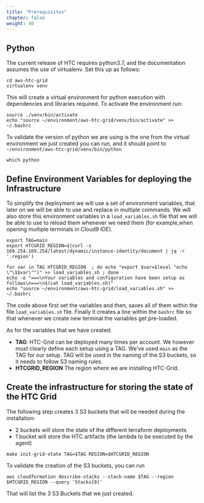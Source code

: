 ```yaml
---
title: "Prerequisites"
chapter: false
weight: 40
---
```


## Python

The current release of HTC requires python3.7, and the documentation assumes the use of virtualenv. Set this up as follows:

```
cd aws-htc-grid
virtualenv venv
```

This will create a virtual environment for python execution with dependencies and libraries required. To activate the environment run:

```
source ./venv/bin/activate
echo "source ~/environment/aws-htc-grid/venv/bin/activate" >> ~/.bashrc
```

To validate the version of python we are using is the one from the virtual environment we just created you can run, and it should point to `~/environment/aws-htc-grid/venv/bin/python`

```
which python
```

## Define Environment Variables for deploying the Infrastructure

To simplify the deployment we will use a set of environment variables, that later on we will be able to use and replace in multiple commands. We will also store this environment variables in a `load_variables.sh` file that we will be able to use to reload them whenever we need them (for example,when opening multiple terminals in Cloud9 IDE).


```
export TAG=main
export HTCGRID_REGION=$(curl -s 169.254.169.254/latest/dynamic/instance-identity/document | jq -r '.region')

for var in TAG HTCGRID_REGION  ; do echo "export $var=$(eval "echo \"\$$var\"")" >> load_variables.sh ; done
echo -e "===\nYour variables and configuration have been setup as follows\n===\n$(cat load_variables.sh)"
echo "source ~/environment/aws-htc-grid/load_variables.sh" >> ~/.bashrc
```

The code above first set the variables and then, saves all of them within the file `load_variables.sh` file. Finally it creates a line within the `bashrc` file so that whenever we create new terminal the variables get pre-loaded.

As for the variables that we have created: 

* **TAG**: HTC-Grid can be deployed many times per account. We however must clearly define each setup using a TAG.  We've used `main` as the TAG for our setup. TAG will be used in the naming of the S3 buckets, so it needs to follow S3 naming rules.
* **HTCGRID_REGION** The region where we are installing HTC-Grid.

## Create the infrastructure for storing the state of the HTC Grid

The following step creates 3 S3 buckets that will be needed during the installation:
* 2 buckets will store the state of the different terraform deployments
* 1 bucket will store the HTC artifacts (the lambda to be executed by the agent)

```
make init-grid-state TAG=$TAG REGION=$HTCGRID_REGION
```

To validate the creation of the S3 buckets, you can run

```
aws cloudformation describe-stacks --stack-name $TAG --region $HTCGRID_REGION --query 'Stacks[0]'
```

That will list the 3 S3 Buckets that we just created.
